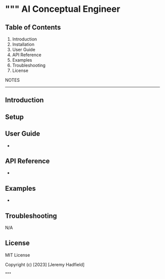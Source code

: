 """
AI Conceptual Engineer
===========================================

Table of Contents
-----------------
1. Introduction
2. Installation
3. User Guide
4. API Reference
5. Examples
6. Troubleshooting
7. License

NOTES
____________


Introduction
------------


Setup
------------


User Guide
----------
*

API Reference
-------------
*

Examples
--------
*

Troubleshooting
---------------
N/A

License
-------
MIT License

Copyright (c) [2023] [Jeremy Hadfield]

"""
